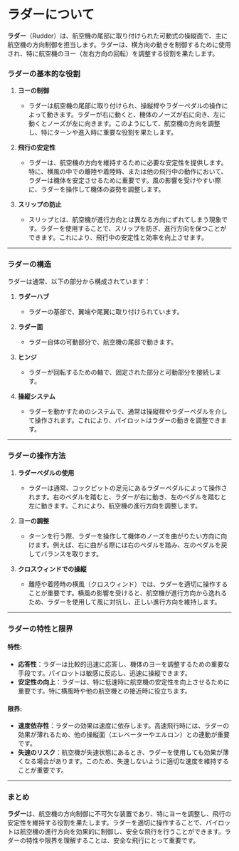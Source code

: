# ラダーについて
**ラダー**（Rudder）は、航空機の尾部に取り付けられた可動式の操縦面で、主に航空機の方向制御を担当します。ラダーは、横方向の動きを制御するために使用され、特に航空機のヨー（左右方向の回転）を調整する役割を果たします。

### **ラダーの基本的な役割**

1. **ヨーの制御**
   - ラダーは航空機の尾部に取り付けられ、操縦桿やラダーペダルの操作によって動きます。ラダーが右に動くと、機体のノーズが右に向き、左に動くとノーズが左に向きます。このようにして、航空機の方向を調整し、特にターンや進入時に重要な役割を果たします。

2. **飛行の安定性**
   - ラダーは、航空機の方向を維持するために必要な安定性を提供します。特に、横風の中での離陸や着陸時、または他の飛行中の動作において、ラダーは機体を安定させるために重要です。風の影響を受けやすい際に、ラダーを操作して機体の姿勢を調整します。

3. **スリップの防止**
   - スリップとは、航空機が進行方向とは異なる方向にずれてしまう現象です。ラダーを使用することで、スリップを防ぎ、進行方向を保つことができます。これにより、飛行中の安定性と効率を向上させます。

---

### **ラダーの構造**

ラダーは通常、以下の部分から構成されています：

1. **ラダーハブ**
   - ラダーの基部で、翼端や尾翼に取り付けられています。

2. **ラダー面**
   - ラダー自体の可動部分で、航空機の尾部で動きます。

3. **ヒンジ**
   - ラダーが回転するための軸で、固定された部分と可動部分を接続します。

4. **操縦システム**
   - ラダーを動かすためのシステムで、通常は操縦桿やラダーペダルを介して操作されます。これにより、パイロットはラダーの動きを調整できます。

---

### **ラダーの操作方法**

1. **ラダーペダルの使用**
   - ラダーは通常、コックピットの足元にあるラダーペダルによって操作されます。右のペダルを踏むと、ラダーが右に動き、左のペダルを踏むと左に動きます。これにより、航空機の進行方向を調整します。

2. **ヨーの調整**
   - ターンを行う際、ラダーを操作して機体のノーズを曲がりたい方向に向けます。例えば、右に曲がる際には右のペダルを踏み、左のペダルを戻してバランスを取ります。

3. **クロスウィンドでの操縦**
   - 離陸や着陸時の横風（クロスウィンド）では、ラダーを適切に操作することが重要です。横風の影響を受けると、航空機が進行方向から逸れるため、ラダーを使用して風に対抗し、正しい進行方向を維持します。

---

### **ラダーの特性と限界**

#### **特性**:
- **応答性**：ラダーは比較的迅速に応答し、機体のヨーを調整するための重要な手段です。パイロットは敏感に反応し、迅速に操縦できます。
- **安定性の向上**：ラダーは、特に低速時に航空機の安定性を向上させるために重要です。特に横風時や他の航空機との接近時に役立ちます。

#### **限界**:
- **速度依存性**：ラダーの効果は速度に依存します。高速飛行時には、ラダーの効果が薄れるため、他の操縦面（エレベーターやエルロン）との連動が重要です。
- **失速のリスク**：航空機が失速状態にあるとき、ラダーを使用しても効果が薄くなる場合があります。このため、失速しないように適切な速度を維持することが重要です。

---

### **まとめ**

**ラダー**は、航空機の方向制御に不可欠な装置であり、特にヨーを調整し、飛行の安定性を維持する役割を果たします。ラダーを適切に操作することで、パイロットは航空機の進行方向を効果的に制御し、安全な飛行を行うことができます。ラダーの特性や限界を理解することは、安全な飛行にとって重要です。